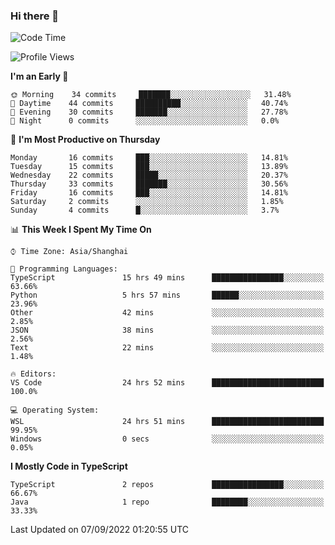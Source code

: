 ### Hi there 👋

<!--
**waynelwz/waynelwz** is a ✨ _special_ ✨ repository because its `README.md` (this file) appears on your GitHub profile.

Here are some ideas to get you started:

- 🔭 I’m currently working on ...
- 🌱 I’m currently learning ...
- 👯 I’m looking to collaborate on ...
- 🤔 I’m looking for help with ...
- 💬 Ask me about ...
- 📫 How to reach me: ...
- 😄 Pronouns: ...
- ⚡ Fun fact: ...
-->

<!--START_SECTION:waka-->
![Code Time](http://img.shields.io/badge/Code%20Time-417%20hrs%2021%20mins-blue)

![Profile Views](http://img.shields.io/badge/Profile%20Views-0-blue)

**I'm an Early 🐤** 

```text
🌞 Morning    34 commits     ███████░░░░░░░░░░░░░░░░░░   31.48% 
🌆 Daytime    44 commits     ██████████░░░░░░░░░░░░░░░   40.74% 
🌃 Evening    30 commits     ███████░░░░░░░░░░░░░░░░░░   27.78% 
🌙 Night      0 commits      ░░░░░░░░░░░░░░░░░░░░░░░░░   0.0%

```
📅 **I'm Most Productive on Thursday** 

```text
Monday       16 commits     ███░░░░░░░░░░░░░░░░░░░░░░   14.81% 
Tuesday      15 commits     ███░░░░░░░░░░░░░░░░░░░░░░   13.89% 
Wednesday    22 commits     █████░░░░░░░░░░░░░░░░░░░░   20.37% 
Thursday     33 commits     ███████░░░░░░░░░░░░░░░░░░   30.56% 
Friday       16 commits     ███░░░░░░░░░░░░░░░░░░░░░░   14.81% 
Saturday     2 commits      ░░░░░░░░░░░░░░░░░░░░░░░░░   1.85% 
Sunday       4 commits      █░░░░░░░░░░░░░░░░░░░░░░░░   3.7%

```


📊 **This Week I Spent My Time On** 

```text
⌚︎ Time Zone: Asia/Shanghai

💬 Programming Languages: 
TypeScript               15 hrs 49 mins      ████████████████░░░░░░░░░   63.66% 
Python                   5 hrs 57 mins       ██████░░░░░░░░░░░░░░░░░░░   23.96% 
Other                    42 mins             ░░░░░░░░░░░░░░░░░░░░░░░░░   2.85% 
JSON                     38 mins             ░░░░░░░░░░░░░░░░░░░░░░░░░   2.56% 
Text                     22 mins             ░░░░░░░░░░░░░░░░░░░░░░░░░   1.48%

🔥 Editors: 
VS Code                  24 hrs 52 mins      █████████████████████████   100.0%

💻 Operating System: 
WSL                      24 hrs 51 mins      █████████████████████████   99.95% 
Windows                  0 secs              ░░░░░░░░░░░░░░░░░░░░░░░░░   0.05%

```

**I Mostly Code in TypeScript** 

```text
TypeScript               2 repos             ████████████████░░░░░░░░░   66.67% 
Java                     1 repo              ████████░░░░░░░░░░░░░░░░░   33.33%

```



 Last Updated on 07/09/2022 01:20:55 UTC
<!--END_SECTION:waka-->
